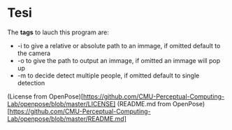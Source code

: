 # Tesi
The **tags** to lauch this program are:
* -i to give a relative or absolute path to an immage, if omitted default to the camera
* -o to give the path to output an immage, if omitted an immage will pop up
* -m to decide detect multiple people, if omitted default to single detection

(License from OpenPose)[https://github.com/CMU-Perceptual-Computing-Lab/openpose/blob/master/LICENSE]
(README.md from OpenPose)[https://github.com/CMU-Perceptual-Computing-Lab/openpose/blob/master/README.md]
